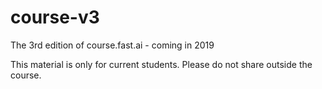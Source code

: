 # course-v3
The 3rd edition of course.fast.ai - coming in 2019

This material is only for current students. Please do not share outside the course.
